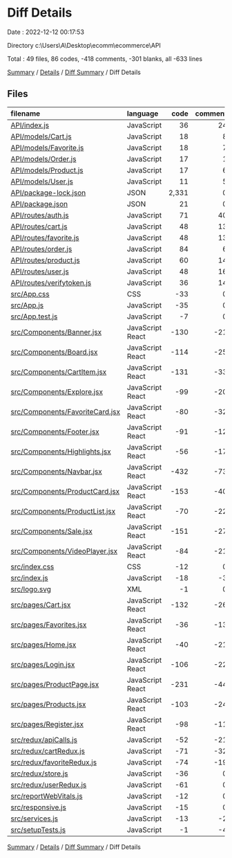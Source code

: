 # Diff Details

Date : 2022-12-12 00:17:53

Directory c:\\Users\\A\\Desktop\\ecomm\\ecommerce\\API

Total : 49 files,  86 codes, -418 comments, -301 blanks, all -633 lines

[Summary](results.md) / [Details](details.md) / [Diff Summary](diff.md) / Diff Details

## Files
| filename | language | code | comment | blank | total |
| :--- | :--- | ---: | ---: | ---: | ---: |
| [API/index.js](/API/index.js) | JavaScript | 36 | 24 | 2 | 62 |
| [API/models/Cart.js](/API/models/Cart.js) | JavaScript | 18 | 8 | 3 | 29 |
| [API/models/Favorite.js](/API/models/Favorite.js) | JavaScript | 18 | 7 | 4 | 29 |
| [API/models/Order.js](/API/models/Order.js) | JavaScript | 17 | 1 | 3 | 21 |
| [API/models/Product.js](/API/models/Product.js) | JavaScript | 17 | 6 | 3 | 26 |
| [API/models/User.js](/API/models/User.js) | JavaScript | 11 | 5 | 4 | 20 |
| [API/package-lock.json](/API/package-lock.json) | JSON | 2,331 | 0 | 1 | 2,332 |
| [API/package.json](/API/package.json) | JSON | 21 | 0 | 1 | 22 |
| [API/routes/auth.js](/API/routes/auth.js) | JavaScript | 71 | 40 | 6 | 117 |
| [API/routes/cart.js](/API/routes/cart.js) | JavaScript | 48 | 13 | 7 | 68 |
| [API/routes/favorite.js](/API/routes/favorite.js) | JavaScript | 48 | 13 | 8 | 69 |
| [API/routes/order.js](/API/routes/order.js) | JavaScript | 84 | 6 | 14 | 104 |
| [API/routes/product.js](/API/routes/product.js) | JavaScript | 60 | 14 | 9 | 83 |
| [API/routes/user.js](/API/routes/user.js) | JavaScript | 48 | 16 | 8 | 72 |
| [API/routes/verifytoken.js](/API/routes/verifytoken.js) | JavaScript | 36 | 14 | 4 | 54 |
| [src/App.css](/src/App.css) | CSS | -33 | 0 | -6 | -39 |
| [src/App.js](/src/App.js) | JavaScript | -35 | 0 | -5 | -40 |
| [src/App.test.js](/src/App.test.js) | JavaScript | -7 | 0 | -2 | -9 |
| [src/Components/Banner.jsx](/src/Components/Banner.jsx) | JavaScript React | -130 | -21 | -15 | -166 |
| [src/Components/Board.jsx](/src/Components/Board.jsx) | JavaScript React | -114 | -25 | -18 | -157 |
| [src/Components/CartItem.jsx](/src/Components/CartItem.jsx) | JavaScript React | -131 | -33 | -19 | -183 |
| [src/Components/Explore.jsx](/src/Components/Explore.jsx) | JavaScript React | -99 | -20 | -14 | -133 |
| [src/Components/FavoriteCard.jsx](/src/Components/FavoriteCard.jsx) | JavaScript React | -80 | -32 | -13 | -125 |
| [src/Components/Footer.jsx](/src/Components/Footer.jsx) | JavaScript React | -91 | -12 | -8 | -111 |
| [src/Components/Highlights.jsx](/src/Components/Highlights.jsx) | JavaScript React | -56 | -17 | -13 | -86 |
| [src/Components/Navbar.jsx](/src/Components/Navbar.jsx) | JavaScript React | -432 | -73 | -46 | -551 |
| [src/Components/ProductCard.jsx](/src/Components/ProductCard.jsx) | JavaScript React | -153 | -40 | -23 | -216 |
| [src/Components/ProductList.jsx](/src/Components/ProductList.jsx) | JavaScript React | -70 | -22 | -18 | -110 |
| [src/Components/Sale.jsx](/src/Components/Sale.jsx) | JavaScript React | -151 | -27 | -19 | -197 |
| [src/Components/VideoPlayer.jsx](/src/Components/VideoPlayer.jsx) | JavaScript React | -84 | -21 | -15 | -120 |
| [src/index.css](/src/index.css) | CSS | -12 | 0 | -2 | -14 |
| [src/index.js](/src/index.js) | JavaScript | -18 | -3 | -3 | -24 |
| [src/logo.svg](/src/logo.svg) | XML | -1 | 0 | 0 | -1 |
| [src/pages/Cart.jsx](/src/pages/Cart.jsx) | JavaScript React | -132 | -26 | -14 | -172 |
| [src/pages/Favorites.jsx](/src/pages/Favorites.jsx) | JavaScript React | -36 | -13 | -7 | -56 |
| [src/pages/Home.jsx](/src/pages/Home.jsx) | JavaScript React | -40 | -21 | -15 | -76 |
| [src/pages/Login.jsx](/src/pages/Login.jsx) | JavaScript React | -106 | -22 | -12 | -140 |
| [src/pages/ProductPage.jsx](/src/pages/ProductPage.jsx) | JavaScript React | -231 | -44 | -26 | -301 |
| [src/pages/Products.jsx](/src/pages/Products.jsx) | JavaScript React | -103 | -24 | -16 | -143 |
| [src/pages/Register.jsx](/src/pages/Register.jsx) | JavaScript React | -98 | -11 | -16 | -125 |
| [src/redux/apiCalls.js](/src/redux/apiCalls.js) | JavaScript | -52 | -21 | -4 | -77 |
| [src/redux/cartRedux.js](/src/redux/cartRedux.js) | JavaScript | -71 | -32 | -4 | -107 |
| [src/redux/favoriteRedux.js](/src/redux/favoriteRedux.js) | JavaScript | -74 | -19 | -6 | -99 |
| [src/redux/store.js](/src/redux/store.js) | JavaScript | -36 | 0 | -4 | -40 |
| [src/redux/userRedux.js](/src/redux/userRedux.js) | JavaScript | -61 | 0 | -5 | -66 |
| [src/reportWebVitals.js](/src/reportWebVitals.js) | JavaScript | -12 | 0 | -2 | -14 |
| [src/responsive.js](/src/responsive.js) | JavaScript | -15 | 0 | -3 | -18 |
| [src/services.js](/src/services.js) | JavaScript | -13 | -2 | -4 | -19 |
| [src/setupTests.js](/src/setupTests.js) | JavaScript | -1 | -4 | -1 | -6 |

[Summary](results.md) / [Details](details.md) / [Diff Summary](diff.md) / Diff Details